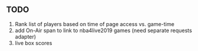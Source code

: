 ## TODO

1. Rank list of players based on time of page access vs. game-time
2. add On-Air span to link to nba4live2019 games (need separate requests adapter)
3. live box scores